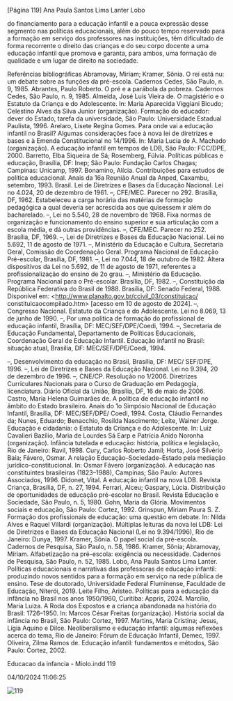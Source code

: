 [Página 119]
Ana Paula Santos Lima Lanter Lobo

do financiamento para a educação infantil e a pouca expressão desse
segmento nas políticas educacionais, além do pouco tempo reservado
para a formação em serviço dos professores nas instituições, têm dificultado de forma recorrente o direito das crianças e do seu corpo
docente a uma educação infantil que promova e garanta, para ambos,
uma formação de qualidade e um lugar de direito na sociedade.

Referências bibliográficas
Abramovay, Miriam; Kramer, Sônia. O rei está nu: um debate
sobre as funções da pré-escola. Cadernos Cedes, São Paulo,
n. 9, 1985.
Abrantes, Paulo Roberto. O pré e a parábola da pobreza.
Cadernos Cedes, São Paulo, n. 9, 1985.
Almeida, José Luis Vieira de. O magistério e o Estatuto da
Criança e do Adolescente. In: Maria Aparecida Viggiani
Bicudo; Celestino Alves da Silva Junior (organização).
Formação do educador: dever do Estado, tarefa da
universidade, São Paulo: Universidade Estadual Paulista,
1996.
Arelaro, Lisete Regina Gomes. Para onde vai a educação
infantil no Brasil? Algumas considerações face à nova lei
de diretrizes e bases e à Emenda Constitucional no 14/1996.
In: Maria Lucia de A. Machado (organização). A educação
infantil em tempos de LDB, São Paulo: FCC/DPE, 2000.
Barretto, Elba Siqueira de Sá; Rosemberg, Fúlvia. Políticas
públicas e educação, Brasília, DF: Inep; São Paulo: Fundação
Carlos Chagas; Campinas: Unicamp, 1997.
Bonamino, Alícia. Contribuições para estudos de política
educacional. Anais da 16a Reunião Anual da Anped, Caxambu,
setembro, 1993.
Brasil. Lei de Diretrizes e Bases da Educação Nacional. Lei no
4.024, 20 de dezembro de 1961.
–, CFE/MEC. Parecer no 292. Brasília, DF, 1962. Estabeleceu
a carga horária das matérias de formação pedagógica a
qual deveria ser acrescida aos que quisessem ir além do
bacharelado.
–, Lei no 5.540, 28 de novembro de 1968. Fixa normas de organização e funcionamento do ensino superior e sua articulação
com a escola média, e dá outras providências.
–, CFE/MEC. Parecer no 252. Brasília, DF, 1969.
–, Lei de Diretrizes e Bases da Educação Nacional. Lei no 5.692,
11 de agosto de 1971.
–, Ministério da Educação e Cultura, Secretaria Geral, Comissão
de Coordenação Geral. Programa Nacional de Educação
Pré-escolar, Brasília, DF, 1981.
–, Lei no 7.044, 18 de outubro de 1982. Altera dispositivos da
Lei no 5.692, de 11 de agosto de 1971, referentes a
profissionalização do ensino de 2o grau.
–, Ministério da Educação. Programa Nacional para o
Pré-escolar. Brasília, DF, 1982.
–, Constituição da República Federativa do Brasil de 1988.
Brasília, DF: Senado Federal, 1988. Disponível em:
<http://www.planalto.gov.br/ccivil_03/constituicao/
constituicaocompilado.htm> [acesso em 10 de agosto de
2024].
–, Congresso Nacional. Estatuto da Criança e do Adolescente.
Lei no 8.069, 13 de junho de 1990.
–, Por uma política de formação do profissional de educação
infantil, Brasília, DF: MEC/SEF/DPE/Coedi, 1994.
–, Secretaria de Educação Fundamental, Departamento de
Políticas Educacionais, Coordenação Geral de Educação
Infantil. Educação infantil no Brasil: situação atual, Brasília,
DF: MEC/SEF/DPE/Coedi, 1994.

–, Desenvolvimento da educação no Brasil, Brasília, DF: MEC/
SEF/DPE, 1996.
–, Lei de Diretrizes e Bases da Educação Nacional. Lei no 9.394,
20 de dezembro de 1996.
–, CNE/CP. Resolução no 1/2006. Diretrizes Curriculares
Nacionais para o Curso de Graduação em Pedagogia, licenciatura. Diário Oficial da União, Brasília, DF, 16 de maio de
2006.
Castro, Maria Helena Guimarães de. A política de educação
infantil no âmbito do Estado brasileiro. Anais do 1o Simpósio
Nacional de Educação Infantil, Brasília, DF: MEC/SEF/DPE/
Coedi, 1994.
Costa, Cláudio Fernandes da; Nunes, Eduardo; Benacchio,
Rosilda Nascimento; Leite, Wainer Jorge. Educação e
cidadania: o Estatuto da Criança e do Adolescente. In:
Luiz Cavalieri Bazílio, Maria de Lourdes Sá Earp e Patrícia
Anido Noronha (organização). Infância tutelada e educação:
história, política e legislação, Rio de Janeiro: Ravil, 1998.
Cury, Carlos Roberto Jamil; Horta, José Silvério Baía;
Fávero, Osmar. A relação Educação–Sociedade–Estado pela
mediação jurídico-constitucional. In: Osmar Fávero (organização). A educação nas constituintes brasileiras (1823–1988),
Campinas; São Paulo: Autores Associados, 1996.
Didonet, Vital. A educação infantil na nova LDB. Revista
Criança, Brasília, DF, n. 27, 1994.
Ferrari, Alceu; Gaspary, Lúcia. Distribuição de oportunidades de educação pré-escolar no Brasil. Revista Educação e
Sociedade, São Paulo, n. 5, 1980.
Gohn, Maria da Glória. Movimentos sociais e educação, São
Paulo: Cortez, 1992.
Grinspun, Miriam Paura S. Z. Formação dos profissionais de
educação: uma questão em debate. In: Nilda Alves e Raquel
Villardi (organização). Múltiplas leituras da nova lei LDB: Lei
de Diretrizes e Bases da Educação Nacional (Lei no 9.394/1996),
Rio de Janeiro: Dunya, 1997.
Kramer, Sônia. O papel social da pré-escola. Cadernos de
Pesquisa, São Paulo, n. 58, 1986.
Kramer, Sônia; Abramovay, Míriam. Alfabetização na pré-escola: exigência ou necessidade. Cadernos de Pesquisa, São
Paulo, n. 52, 1985.
Lobo, Ana Paula Santos Lima Lanter. Políticas educacionais
e narrativas das professoras de educação infantil: produzindo novos sentidos para a formação em serviço na rede
pública de ensino. Tese de doutorado, Universidade Federal
Fluminense, Faculdade de Educação, Niterói, 2019.
Leite Filho, Aristeo. Políticas para a educação da infância no
Brasil nos anos 1950/1960, Curitiba: Appris, 2024.
Marcílio, Maria Luiza. A Roda dos Expostos e a criança
abandonada na história do Brasil: 1726–1950. In: Marcos
César Freitas (organização). História social da infância no
Brasil, São Paulo: Cortez, 1997.
Martins, Maria Cristina; Jesus, Lígia Aquino e Dilce.
Neoliberalismo e educação infantil: algumas reflexões acerca
do tema, Rio de Janeiro: Fórum de Educação Infantil, Demec,
1997.
Oliveira, Zilma Ramos de. Educação infantil: fundamentos e
métodos, São Paulo: Cortez, 2002.


Educacao da infancia - Miolo.indd 119

04/10/2024 11:06:25

![119](./img/page_119-01.jpg)
